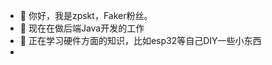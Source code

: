 - 👋 你好，我是zpskt，Faker粉丝。
- 👀 现在在做后端Java开发的工作
- 🌱 正在学习硬件方面的知识，比如esp32等自己DIY一些小东西
- 

<!---
zpskt/zpskt is a ✨ special ✨ repository because its `README.md` (this file) appears on your GitHub profile.
You can click the Preview link to take a look at your changes.
--->
